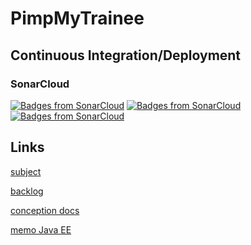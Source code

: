 # PimpMyTrainee

## Continuous Integration/Deployment
### SonarCloud
[![Badges from SonarCloud](https://sonarcloud.io/api/project_badges/measure?project=ThomasCaud_PimpMyTrainee&metric=sqale_rating)](https://sonarcloud.io/api/project_badges/measure?project=ThomasCaud_PimpMyTrainee&metric=sqale_rating)
[![Badges from SonarCloud](https://sonarcloud.io/api/project_badges/measure?project=ThomasCaud_PimpMyTrainee&metric=bugs)](https://sonarcloud.io/api/project_badges/measure?project=ThomasCaud_PimpMyTrainee&metric=bugs)
[![Badges from SonarCloud](https://sonarcloud.io/api/project_badges/measure?project=ThomasCaud_PimpMyTrainee&metric=sqale_index)](https://sonarcloud.io/api/project_badges/measure?project=ThomasCaud_PimpMyTrainee&metric=sqale_index)

## Links
[subject](https://e.edim.co/125089730/Projet1.pdf?&Expires=1538641667&Signature=KSnoNLeWNyCXUW2MLOhubhjVYgON-M67J0OPsC~UKobCK19MLI90~hkmrX0Ppt6dINvlzjJiqLUFz8RxVwGITyPFPfD2pRHZKnSI4VQhYCZKSjHcoMQcHNW4-eWK6X~oJvkG5ueoDfBa7WkHBKsF58A67IrfnKNmjDhghgY~u-~shGPTjxOH3oZK6bIK7zhlJMPNmMWZuQtGXXQkncHSB54XjioRjWo2QBDDYn~yPFXfIigd7aBNSJOKYsVPnGg6qldFJiNZxoFnVN69zDNGEf9GXNhx7HuW0yMJq7v2UeuDA-piW5E-O-G5cYmxg89KUSgIEHx~1z9Dip7AMdRlvQ__&Key-Pair-Id=APKAJMSU6JYPN6FG5PBQ)

[backlog](https://docs.google.com/spreadsheets/d/1vrUvAffUUXPhspSMyQPbueTpPJWQQVnDg4vZOlJkims/edit#gid=0)

[conception docs](https://www.draw.io/?state=%7B%22ids%22:%5B%221_sYbC-iX6ZuQz93vhznhe_jSPPEFOHzX%22%5D,%22action%22:%22open%22,%22userId%22:%22107121994581211840457%22%7D)

[memo Java EE](https://hackmd.io/xleRSMswRuKDRJ1SaE9KPA?edit)
